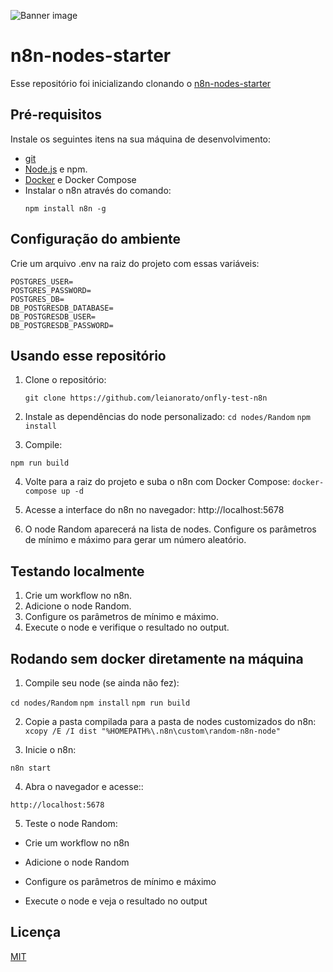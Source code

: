 ![Banner image](https://user-images.githubusercontent.com/10284570/173569848-c624317f-42b1-45a6-ab09-f0ea3c247648.png)

# n8n-nodes-starter

Esse repositório foi inicializando clonando o [n8n-nodes-starter](https://github.com/n8n-io/n8n-nodes-starter)


## Pré-requisitos

Instale os seguintes itens na sua máquina de desenvolvimento:

* [git](https://git-scm.com/downloads)
* [Node.js](https://docs.microsoft.com/en-us/windows/dev-environment/javascript/nodejs-on-windows) e npm.
* [Docker](https://www.docker.com/get-started/) e Docker Compose
* Instalar o n8n através do comando:
  ```
  npm install n8n -g
  ```
## Configuração do ambiente

Crie um arquivo .env na raiz do projeto com essas variáveis:

 ```
POSTGRES_USER=
POSTGRES_PASSWORD=
POSTGRES_DB=
DB_POSTGRESDB_DATABASE=
DB_POSTGRESDB_USER=
DB_POSTGRESDB_PASSWORD=

 ```

## Usando esse repositório

1. Clone o repositório:
   ```
   git clone https://github.com/leianorato/onfly-test-n8n
   ```
2. Instale as dependências do node personalizado: 
`cd nodes/Random`
`npm install`

3. Compile:

`npm run build`

4. Volte para a raiz do projeto e suba o n8n com Docker Compose:
`docker-compose up -d`

5. Acesse a interface do n8n no navegador:
http://localhost:5678

6. O node Random aparecerá na lista de nodes. Configure os parâmetros de mínimo e máximo para gerar um número aleatório.


## Testando localmente

1. Crie um workflow no n8n.
2. Adicione o node Random.
3. Configure os parâmetros de mínimo e máximo.
4. Execute o node e verifique o resultado no output.

## Rodando sem docker diretamente na máquina

1. Compile seu node (se ainda não fez):

`cd nodes/Random`
`npm install`
`npm run build`

2. Copie a pasta compilada para a pasta de nodes customizados do n8n:
`xcopy /E /I dist "%HOMEPATH%\.n8n\custom\random-n8n-node"`

3. Inicie o n8n:

`n8n start`

4. Abra o navegador e acesse::

`http://localhost:5678`

5. Teste o node Random:

- Crie um workflow no n8n

- Adicione o node Random

- Configure os parâmetros de mínimo e máximo 

- Execute o node e veja o resultado no output

## Licença

[MIT](https://github.com/n8n-io/n8n-nodes-starter/blob/master/LICENSE.md)

